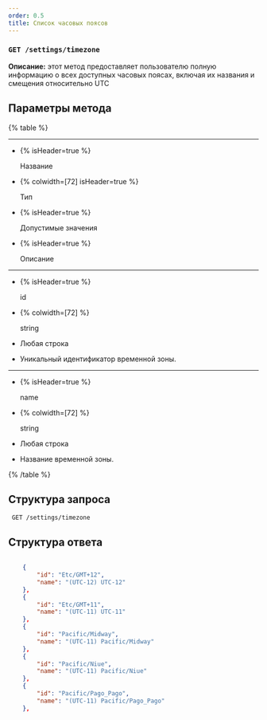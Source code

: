 ```yaml
---
order: 0.5
title: Список часовых поясов
---
```


### `GET /settings/timezone`

**Описание:** этот метод предоставляет пользователю полную информацию о всех доступных часовых поясах, включая их названия и смещения относительно UTC

## Параметры метода

{% table %}

---

*  {% isHeader=true %}

   Название

*  {% colwidth=[72] isHeader=true %}

   Тип

*  {% isHeader=true %}

   Допустимые значения

*  {% isHeader=true %}

   Описание

---

*  {% isHeader=true %}

   id

*  {% colwidth=[72] %}

   string

*  Любая строка

*  Уникальный идентификатор временной зоны.

---

*  {% isHeader=true %}

   name

*  {% colwidth=[72] %}

   string

*  Любая строка

*  Название временной зоны.

{% /table %}

## Структура запроса

` GET /settings/timezone`

## **Структура ответа**

```json

    {
        "id": "Etc/GMT+12",
        "name": "(UTC-12) UTC-12"
    },
    {
        "id": "Etc/GMT+11",
        "name": "(UTC-11) UTC-11"
    },
    {
        "id": "Pacific/Midway",
        "name": "(UTC-11) Pacific/Midway"
    },
    {
        "id": "Pacific/Niue",
        "name": "(UTC-11) Pacific/Niue"
    },
    {
        "id": "Pacific/Pago_Pago",
        "name": "(UTC-11) Pacific/Pago_Pago"
    },
```

### 
